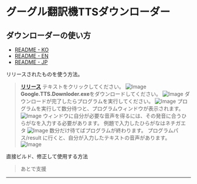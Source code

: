 グーグル翻訳機TTSダウンローダー
==============================
ダウンローダーの使い方
-------------------------
- [README - KO](https://github.com/moole100/Google-traslate-tts-downloader/blob/main/README.md)
- [README - EN](https://github.com/moole100/Google-traslate-tts-downloader/blob/main/README%20-%20EN.md)
- [README - JP](https://github.com/moole100/Google-traslate-tts-downloader/blob/main/README%20-%20JP.md)

リリースされたものを使う方法。
>**[リリース](https://github.com/moole100/Google-traslate-tts-downloader/releases)** テキストをクリックしてください。
![Image](https://media.discordapp.net/attachments/699182482985058314/780007696069296158/unknown.png?width=1239&height=697)
>**Google.TTS.Downloder.exe**をダウンロードしてください。
![Image](https://cdn.discordapp.com/attachments/699182482985058314/780008182708961300/unknown.png)
>ダウンロードが完了したらプログラムを実行してください。
![Image](https://cdn.discordapp.com/attachments/699182482985058314/780008696934957066/unknown.png)
>プログラムを実行して数分待つと、プログラムウィンドウが表示されます。
![Image](https://cdn.discordapp.com/attachments/699182482985058314/780008948563443742/unknown.png)
>ウィンドウに自分が必要な音声を得るには、その発音に合うひらがなを入力する必要があります。 例題で入力したひらがなはネチガエタ
![Image](https://cdn.discordapp.com/attachments/699182482985058314/780011009728315412/unknown.png)
>数分だけ待てばプログラムが終わります。 プログラムパス/result  に行くと、自分が入力したテキストの音声があります。
![Image](https://media.discordapp.net/attachments/699182482985058314/780023983247982612/unknown.png?width=786&height=698)

直接ビルド、修正して使用する方法
>あとで支援

--------------------------------------------------------------------------------------------------------------------------------------------------------------------------------------------------------------------
